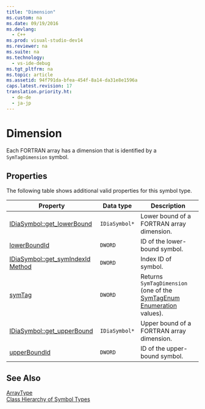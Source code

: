 ```yaml
---
title: "Dimension"
ms.custom: na
ms.date: 09/19/2016
ms.devlang: 
  - C++
ms.prod: visual-studio-dev14
ms.reviewer: na
ms.suite: na
ms.technology: 
  - vs-ide-debug
ms.tgt_pltfrm: na
ms.topic: article
ms.assetid: 94f791da-bfea-454f-8a14-da31e8e1596a
caps.latest.revision: 17
translation.priority.ht: 
  - de-de
  - ja-jp
---
```

# Dimension
Each FORTRAN array has a dimension that is identified by a `SymTagDimension` symbol.  
  
## Properties  
 The following table shows additional valid properties for this symbol type.  
  
|Property|Data type|Description|  
|--------------|---------------|-----------------|  
|[IDiaSymbol::get_lowerBound](../vs140/IDiaSymbol--get_lowerBound.md)|`IDiaSymbol*`|Lower bound of a FORTRAN array dimension.|  
|[lowerBoundId](../vs140/IDiaSymbol--get_lowerBoundId.md)|`DWORD`|ID of the lower-bound symbol.|  
|[IDiaSymbol::get_symIndexId Method](../vs140/IDiaSymbol--get_symIndexId.md)|`DWORD`|Index ID of symbol.|  
|[symTag](../vs140/IDiaSymbol--get_symTag.md)|`DWORD`|Returns `SymTagDimension` (one of the [SymTagEnum Enumeration](../vs140/SymTagEnum.md) values).|  
|[IDiaSymbol::get_upperBound](../vs140/IDiaSymbol--get_upperBound.md)|`IDiaSymbol*`|Upper bound of a FORTRAN array dimension.|  
|[upperBoundId](../vs140/IDiaSymbol--get_upperBoundId.md)|`DWORD`|ID of the upper-bound symbol.|  
  
## See Also  
 [ArrayType](../vs140/ArrayType.md)   
 [Class Hierarchy of Symbol Types](../vs140/Class-Hierarchy-of-Symbol-Types.md)